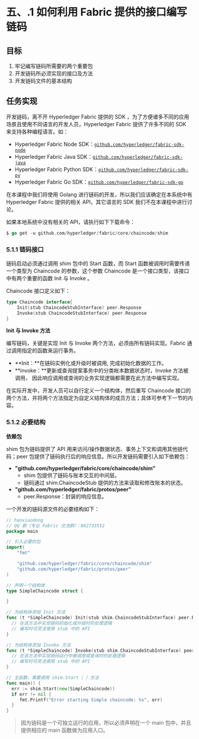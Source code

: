 # 五、.1 如何利用 Fabric 提供的接口编写链码

## 目标

1.  牢记编写链码所需要的两个重要包
2.  开发链码所必须实现的接口及方法
3.  开发链码文件的基本结构

## 任务实现

开发链码，离不开 Hyperledger Fabric 提供的 SDK ，为了方便诸多不同的应用场景且使用不同语言的开发人员，Hyperledger Fabric 提供了许多不同的 SDK 来支持各种编程语言。如：

*   Hyperledger Fabric Node SDK：[`github.com/hyperledger/fabric-sdk-node`](https://github.com/hyperledger/fabric-sdk-node)
*   Hyperledger Fabric Java SDK：[`github.com/hyperledger/fabric-sdk-java`](https://github.com/hyperledger/fabric-sdk-java)
*   Hyperledger Fabric Python SDK：[`github.com/hyperledger/fabric-sdk-py`](https://github.com/hyperledger/fabric-sdk-py)
*   Hyperledger Fabric Go SDK：[`github.com/hyperledger/fabric-sdk-go`](https://github.com/hyperledger/fabric-sdk-go)

在本课程中我们将使用 Golang 进行链码的开发，所以我们应该确定在本系统中有 Hyperledger Fabric 提供的相关 API，其它语言的 SDK 我们不在本课程中进行讨论。

如果本地系统中没有相关的 API，请执行如下下载命令：

```go
$ go get -u github.com/hyperledger/fabric/core/chaincode/shim 
```

### 5.1.1 链码接口

链码启动必须通过调用 shim 包中的 Start 函数，而 Start 函数被调用时需要传递一个类型为 Chaincode 的参数，这个参数 Chaincode 是一个接口类型，该接口中有两个重要的函数 Init 与 Invoke 。

Chaincode 接口定义如下：

```go
type Chaincode interface{
    Init(stub ChaincodeStubInterface) peer.Response
    Invoke(stub ChaincodeStubInterface) peer.Response
} 
```

**Init 与 Invoke 方法**

编写链码，关键是实现 Init 与 Invoke 两个方法，必须由所有链码实现。Fabric 通过调用指定的函数来运行事务。

*   **Init：**在链码实例化或升级时被调用, 完成初始化数据的工作。
*   **invoke：**更新或查询提案事务中的分类帐本数据状态时，Invoke 方法被调用， 因此响应调用或查询的业务实现逻辑都需要在此方法中编写实现。

在实际开发中，开发人员可以自行定义一个结构体，然后重写 Chaincode 接口的两个方法，并将两个方法指定为自定义结构体的成员方法；具体可参考下一节的内容。

### 5.1.2 必要结构

**依赖包**

shim 包为链码提供了 API 用来访问/操作数据状态、事务上下文和调用其他链代码；peer 包提供了链码执行后的响应信息。所以开发链码需要引入如下依赖包：

*   **"github.com/hyperledger/fabric/core/chaincode/shim"**
    *   shim 包提供了链码与账本交互的中间层。
    *   链码通过 shim.ChaincodeStub 提供的方法来读取和修改账本的状态。
*   **"github.com/hyperledger/fabric/protos/peer"**
    *   peer.Response：封装的响应信息。

一个开发的链码源文件的必要结构如下：

```go
// hanxiaodong
// QQ 群（专业 Fabric 交流群）：862733552
package main

// 引入必要的包
import(
    "fmt"

    "github.com/hyperledger/fabric/core/chaincode/shim"
    "github.com/hyperledger/fabric/protos/peer"
)

// 声明一个结构体
type SimpleChaincode struct {

}

// 为结构体添加 Init 方法
func (t *SimpleChaincode) Init(stub shim.ChaincodeStubInterface) peer.Response{
  // 在该方法中实现链码初始化或升级时的处理逻辑
  // 编写时可灵活使用 stub 中的 API
}

// 为结构体添加 Invoke 方法
func (t *SimpleChaincode) Invoke(stub shim.ChaincodeStubInterface) peer.Response{
  // 在该方法中实现链码运行中被调用或查询时的处理逻辑
  // 编写时可灵活使用 stub 中的 API
}

// 主函数，需要调用 shim.Start（ ）方法
func main() {
  err := shim.Start(new(SimpleChaincode))
  if err != nil {
     fmt.Printf("Error starting Simple chaincode: %s", err)
  }
} 
```

> 因为链码是一个可独立运行的应用，所以必须声明在一个 main 包中，并且提供相应的 main 函数做为应用入口。
